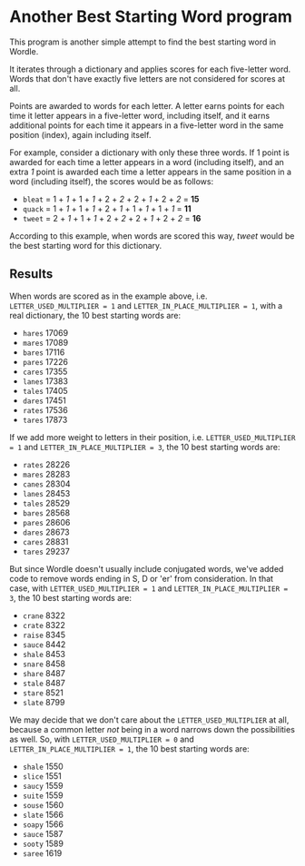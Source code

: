 # Another Best Starting Word program

This program is another simple attempt to find the best starting word in
Wordle.

It iterates through a dictionary and applies scores for each five-letter word.
Words that don't have exactly five letters are not considered for scores at
all.

Points are awarded to words for each letter. A letter earns points for each
time it letter appears in a five-letter word, including itself, and it earns
additional points for each time it appears in a five-letter word in the same
position (index), again including itself.

For example, consider a dictionary with only these three words. If 1 point is
awarded for each time a letter appears in a word (including itself), and an
extra _1_ point is awarded each time a letter appears in the same position in a
word (including itself), the scores would be as follows:

* `bleat` = 1 + _1_ + 1 + _1_ + 2 + _2_ + 2 + _1_ + 2 + _2_ = **15**
* `quack` = 1 + _1_ + 1 + _1_ + 2 + _1_ + 1 + _1_ + 1 + _1_ = **11**
* `tweet` = 2 + _1_ + 1 + _1_ + 2 + _2_ + 2 + _1_ + 2 + _2_ = **16**

According to this example, when words are scored this way, _tweet_ would be the
best starting word for this dictionary.

## Results

When words are scored as in the example above, i.e. `LETTER_USED_MULTIPLIER =
1` and `LETTER_IN_PLACE_MULTIPLIER = 1`, with a real dictionary, the 10 best
starting words are:

* `hares` 17069
* `mares` 17089
* `bares` 17116
* `pares` 17226
* `cares` 17355
* `lanes` 17383
* `tales` 17405
* `dares` 17451
* `rates` 17536
* `tares` 17873

If we add more weight to letters in their position, i.e.
`LETTER_USED_MULTIPLIER = 1` and `LETTER_IN_PLACE_MULTIPLIER = 3`, the 10 best
starting words are:

* `rates` 28226
* `mares` 28283
* `canes` 28304
* `lanes` 28453
* `tales` 28529
* `bares` 28568
* `pares` 28606
* `dares` 28673
* `cares` 28831
* `tares` 29237

But since Wordle doesn't usually include conjugated words, we've added code to
remove words ending in S, D or 'er' from consideration. In that case, with
`LETTER_USED_MULTIPLIER = 1` and `LETTER_IN_PLACE_MULTIPLIER = 3`, the 10 best
starting words are:

* `crane` 8322
* `crate` 8322
* `raise` 8345
* `sauce` 8442
* `shale` 8453
* `snare` 8458
* `share` 8487
* `stale` 8487
* `stare` 8521
* `slate` 8799

We may decide that we don't care about the `LETTER_USED_MULTIPLIER` at all,
because a common letter _not_ being in a word narrows down the possibilities as
well. So, with `LETTER_USED_MULTIPLIER = 0` and `LETTER_IN_PLACE_MULTIPLIER =
1`, the 10 best starting words are:

* `shale` 1550
* `slice` 1551
* `saucy` 1559
* `suite` 1559
* `souse` 1560
* `slate` 1566
* `soapy` 1566
* `sauce` 1587
* `sooty` 1589
* `saree` 1619

